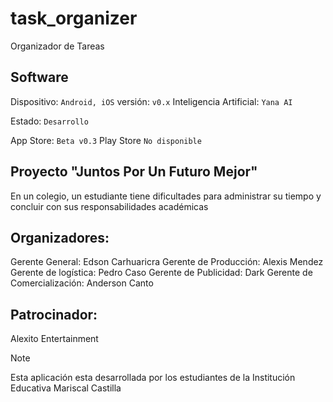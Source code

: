 # task_organizer

Organizador de Tareas

## Software

Dispositivo: `Android, iOS`
versión: `v0.x`
Inteligencia Artificial: `Yana AI`

Estado: `Desarrollo`

App Store: `Beta v0.3`
Play Store `No disponible`

## Proyecto "Juntos Por Un Futuro Mejor"
En un colegio, un estudiante tiene dificultades para administrar su tiempo y concluir con sus responsabilidades académicas

## Organizadores:
Gerente General: Edson Carhuaricra
Gerente de Producción: Alexis Mendez
Gerente de logística: Pedro Caso
Gerente de Publicidad: Dark
Gerente de Comercialización: Anderson Canto

## Patrocinador:
Alexito Entertainment

> [!NOTE]
> Esta aplicación esta desarrollada por los estudiantes de la Institución Educativa Mariscal Castilla
